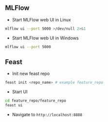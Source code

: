 ## MLFlow

- Start MLFlow web UI in Linux

```bash
mlflow ui --port 5000 >/dev/null 2>&1
```

- Start MLFlow web UI in Windows

```bash
mlflow ui --port 5000
```

## Feast

- Init new feast repo

```bash
feast init <repo_name> # example feature_repo
```

- Start UI

```bash
cd feature_repo/feature_repo
feast ui
```

- Navigate to `http://localhost:8888`
